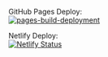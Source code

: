 GitHub Pages Deploy: <br>
[![pages-build-deployment](https://github.com/iPwnds/Portfolio/actions/workflows/pages/pages-build-deployment/badge.svg)](https://github.com/iPwnds/Portfolio/actions/workflows/pages/pages-build-deployment)

Netlify Deploy: <br>
[![Netlify Status](https://api.netlify.com/api/v1/badges/eb2eaccc-d6e0-43d0-a0f1-ec6ae173ad01/deploy-status)](https://app.netlify.com/sites/singular-chaja-7b4eb1/deploys)
